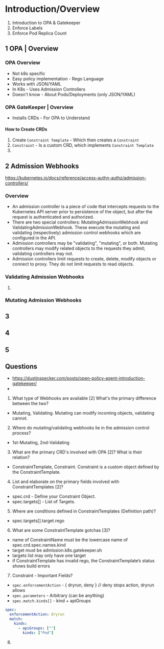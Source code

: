 # Introduction/Overview

1) Introduction to OPA & Gatekeeper
2) Enforce Labels
3) Enforce Pod Replica Count

## 1 OPA | Overview

### OPA Overview
- Not k8s specific
- Easy policy implementation - Rego Language
- Works with JSON/YAML
- In K8s - Uses Admission Controllers
- Doesn't know - About Pods/Deployments (only JSON/YAML)

### OPA GateKeeper | Overview
- Installs CRDs - For OPA to Understand

#### How to Create CRDs
1) Create `Constraint Template` - Which then creates a `Constraint`
2) `Constraint` - Is a custom CRD, which implements `Constraint Template`
3) 

## 2 Admission Webhooks
https://kubernetes.io/docs/reference/access-authn-authz/admission-controllers/

### Overview
- An admission controller is a piece of code that intercepts requests to the Kubernetes API server 
  prior to persistence of the object, but after the request is authenticated and authorized.
- There are two special controllers: MutatingAdmissionWebhook and ValidatingAdmissionWebhook. 
  These execute the mutating and validating (respectively) admission control webhooks which are configured in the API.
- Admission controllers may be "validating", "mutating", or both. 
  Mutating controllers may modify related objects to the requests they admit; validating controllers may not.
- Admission controllers limit requests to create, delete, modify objects or connect to proxy. They do not limit requests to read objects.


### Validating Admission Webhooks
1) 

### Mutating Admission Webhooks

## 3

## 4

## 5

## Questions
- https://dustinspecker.com/posts/open-policy-agent-introduction-gatekeeper/
- 

1) What type of Webhooks are available [2] What's the primary difference between the two?
- Mutating, Validating. Mutating can modify incoming objects, validating cannot. 

2) Where do mutating/validating webhooks lie in the admission control process?
- 1st-Mutating, 2nd-Validating 

3) What are the primary CRD's involved with OPA [2]? What is their relation?
- ConstraintTemplate, Constraint. Constraint is a custom object defined by the ConstraintTemplate.

4) List and elaborate on the primary fields involved with ConstraintTemplates [2]?
- spec.crd - Define your Constraint Object.
- spec.targets[] - List of Targets.

5) Where are conditions defined in ConstraintTemplates (Definition path)?
- spec.targets[].target.rego

6) What are some ConstraintTemplate gotchas [3]?
- name of ConstraintName must be the lowercase name of spec.crd.spec.names.kind
- target must be admission.k8s.gatekeeper.sh
- targets list may only have one target
- if ConstraintTemplate has invalid rego, the ConstraintTemplate’s status shows build errors

7) Constraint - Important Fields? 
- `spec.enforcementAction` - { dryrun, deny } // deny stops action, dryrun allows
- `spec.parameters` - Arbitrary (can be anything)
- `spec.match.kinds[]` - kind + apiGroups
```yaml
spec:
  enforcementAction: dryrun
  match:
    kinds:
      - apiGroups: [""]
        kinds: ["Pod"]
```

8) 
